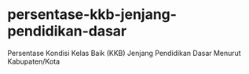 # persentase-kkb-jenjang-pendidikan-dasar
Persentase Kondisi Kelas Baik (KKB) Jenjang Pendidikan Dasar Menurut Kabupaten/Kota
